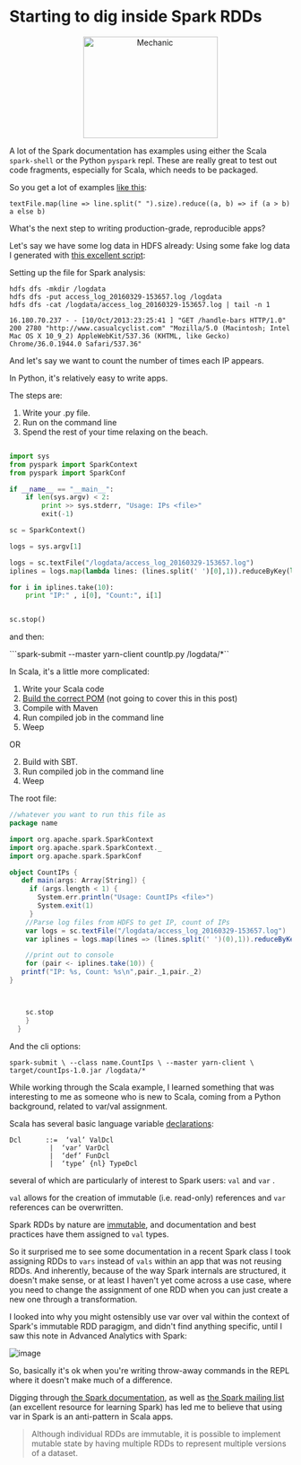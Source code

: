 # Starting to dig inside Spark RDDs


<center><a data-flickr-embed="true" data-footer="true"  href="https://www.flickr.com/photos/hercules/118434343/in/photolist-bt1pr-89UwDH-9akri9-8YSpJ2-4GTBnP-8BP2mK-9EnHki-6khT2h-3SoPV-Gr8dh-bkxNw-6S7ZU6-aawPj8-9ukeeu-23Sn4V-3tv3K-dCkZHq-jARz6-qrMd4B-3E4S9-c19HXh-nBxQTX-gbHrM-dAi2QK-h4pvt-4kEXKq-bFSQwz-rq6Dmf-5m8DM-dQaj3N-b7kzun-5EGVfU-5KJ8N8-c19HWL-LGyRi-eeeoEa-4B9FH3-c19HVW-aDsteq-pjQpwy-3ihd-avFpRE-bhAPWz-bsXZMy-c19JQL-4CrD7i-a6GeAe-57j8-3K3ydo-3GPbA" title="Mechanic"><img src="https://farm1.staticflickr.com/19/118434343_f439fe9be2_m.jpg" width="240" height="181" alt="Mechanic"></a><script async src="//embedr.flickr.com/assets/client-code.js" charset="utf-8"></script> </center>


A lot of the Spark documentation has examples using either the Scala `spark-shell` or the Python `pyspark` repl. These are really great to test out code fragments, especially for Scala, which needs to be packaged. 

So you get a lot of examples [like this](http://spark.apache.org/docs/latest/quick-start.html): 

```textFile.map(line => line.split(" ").size).reduce((a, b) => if (a > b) a else b)```

What's the next step to writing production-grade, reproducible apps? 

Let's say we have some log data in HDFS already:  Using some fake log data I generated with [this excellent script](https://gist.github.com/gwenshap/11390102):
	
Setting up the file for Spark analysis: 

	hdfs dfs -mkdir /logdata
	hdfs dfs -put access_log_20160329-153657.log /logdata
	hdfs dfs -cat /logdata/access_log_20160329-153657.log | tail -n 1
	
	16.180.70.237 - - [10/Oct/2013:23:25:41 ] "GET /handle-bars HTTP/1.0" 200 2780 "http://www.casualcyclist.com" "Mozilla/5.0 (Macintosh; Intel Mac OS X 10_9_2) AppleWebKit/537.36 (KHTML, like Gecko) Chrome/36.0.1944.0 Safari/537.36"

And let's say we want to count the number of times each IP appears. 

In Python, it's relatively easy to write apps. 

The steps are:

1. Write your .py file. 
2. Run on the command line
3. Spend the rest of your time relaxing on the beach. 

```python

import sys
from pyspark import SparkContext
from pyspark import SparkConf

if __name__ == "__main__":
    if len(sys.argv) < 2:
        print >> sys.stderr, "Usage: IPs <file>"
        exit(-1)

sc = SparkContext()

logs = sys.argv[1]

logs = sc.textFile("/logdata/access_log_20160329-153657.log")
iplines = logs.map(lambda lines: (lines.split(' ')[0],1)).reduceByKey(lambda v1,v2 :v1+v2)

for i in iplines.take(10):
	print "IP:" , i[0], "Count:", i[1]


sc.stop()
```
and then:

```spark-submit --master yarn-client  countIp.py /logdata/*``

In Scala, it's a little more complicated: 

1. Write your Scala code
2. [Build the correct POM](https://sparktutorials.github.io/2015/04/02/setting-up-a-spark-project-with-maven.html) (not going to cover this in this post)
3. Compile with Maven
4. Run compiled job in the command line
5. Weep

OR

2. Build with SBT. 
3. Run compiled job in the command line
4. Weep

The root file: 

``` scala
//whatever you want to run this file as
package name

import org.apache.spark.SparkContext
import org.apache.spark.SparkContext._
import org.apache.spark.SparkConf

object CountIPs {
   def main(args: Array[String]) {
     if (args.length < 1) {
       System.err.println("Usage: CountIPs <file>")
       System.exit(1)
     }
    //Parse log files from HDFS to get IP, count of IPs
	var logs = sc.textFile("/logdata/access_log_20160329-153657.log")
	var iplines = logs.map(lines => (lines.split(' ')(0),1)).reduceByKey((a, b) => a + b)

	//print out to console
	for (pair <- iplines.take(10)) {
   printf("IP: %s, Count: %s\n",pair._1,pair._2)
}



	sc.stop
	}
  }	
  ```

And the cli options: 

`spark-submit \--class name.CountIps \--master yarn-client \ target/countIps-1.0.jar /logdata/*`


While working through the Scala example, I learned something that was interesting to me as someone who is new to Scala, coming from a Python background, related to var/val assignment. 

Scala has several basic language variable [declarations](http://www.scala-lang.org/files/archive/spec/2.11/04-basic-declarations-and-definitions.html): 

	Dcl      ::=  ‘val’ ValDcl
              |  ‘var’ VarDcl
              |  ‘def’ FunDcl
              |  ‘type’ {nl} TypeDcl

several of which are particularly of interest to Spark users: `val` and `var` .

`val` allows for the creation of immutable (i.e. read-only) references and `var` references can be overwritten.  

Spark RDDs by nature are [immutable](https://spark.apache.org/docs/0.8.1/api/core/org/apache/spark/rdd/RDD.html), and documentation and best practices have them assigned to `val` types.

So it surprised me to see some documentation in a recent Spark class I took assigning RDDs to `vars` instead of `vals` within an app that was not reusing RDDs. And inherently, because of the way Spark internals are structured, it doesn't make sense, or at least I haven't yet come across a use case, where you need to change the assignment of one RDD when you can just create a new one through a transformation. 

I looked into why you might ostensibly use var over val within the context of Spark's immutable RDD paragigm, and didn't find anything specific, until I saw this note in Advanced Analytics with Spark: 

 ![image](https://raw.githubusercontent.com/veekaybee/veekaybee.github.io/master/images/varval.png)

So, basically it's ok when you're writing throw-away commands in the REPL where it doesn't make much of a difference. 

Digging through [the Spark documentation](https://community.hortonworks.com/questions/18708/are-spark-rdd-really-mutable.html), as well as  [the Spark mailing list](https://mail-archives.apache.org/mod_mbox/spark-user/201602.mbox/%3CCALte62wXf5jSQUpzsr=zYayw0D-L5+tPVONE7fqsdnC=Ne59cQ@mail.gmail.com%3E) (an excellent resource for learning Spark) has led me to believe that using var in Spark is an anti-pattern in Scala apps. 
	
>Although individual RDDs are immutable, it is possible to implement mutable state by having multiple RDDs to represent multiple versions of a dataset. 






	

